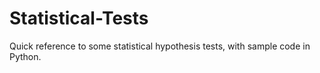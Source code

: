 # Statistical-Tests
Quick reference to some statistical hypothesis tests, with sample code in Python.
